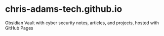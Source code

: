 # chris-adams-tech.github.io
 Obsidian Vault with cyber security notes, articles, and projects, hosted with GitHub Pages
